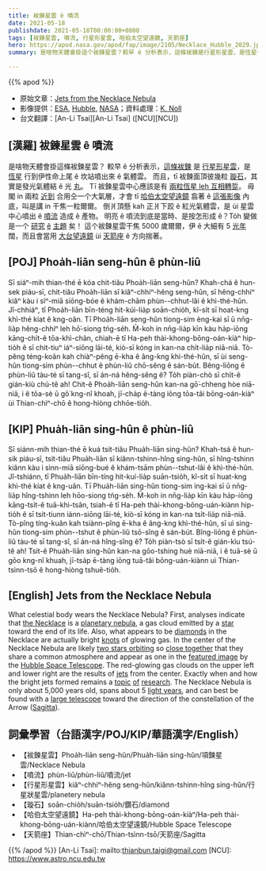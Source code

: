 ```yaml
---
title: 袚鍊星雲 ê 噴流
date: 2021-05-18
publishdate: 2021-05-18T00:00:00+0800
tags: [袚鍊星雲, 噴流, 行星形星雲, 哈伯太空望遠鏡, 天箭座]
hero: https://apod.nasa.gov/apod/fap/image/2105/Necklace_Hubble_2029.jpg
summary: 是啥物天體會掛這个袚鍊星雲？較早 ê 分析表示，這條袚鍊是行星形星雲，是恆星行到伊性命上尾 ê 坎站噴出來 ê 氣體雲。

---
```


{{% apod %}}

- 原始文章：[Jets from the Necklace Nebula](https://apod.nasa.gov/apod/ap210518.html)
- 影像提供：[ESA](https://www.esa.int/), [Hubble](https://esahubble.org/), [NASA](https://www.nasa.gov/)；資料處理：[K. Noll](https://science.gsfc.nasa.gov/sed/bio/keith.s.noll)
- 台文翻譯：[An-Li Tsai][An-Li Tsai] ([NCU][NCU])

## [漢羅] 袚鍊星雲 ê 噴流

是啥物天體會掛這條袚鍊星雲？
較早 ê 分析表示，[這條袚鍊][the Necklace] 是 [行星形星雲][planetary nebula]，是 [恆星][star] 行到伊性命上尾 ê 坎站噴出來 ê 氣體雲。
而且，tī 袚鍊面頂彼幾粒 [璇石][diamonds]，其實是發光氣體結 ê 光 [丸][knots]。
Tī 袚鍊星雲中心應該是有 [兩粒恆星 leh 互相轉踅][two stars orbiting]。
毋閣 in 兩粒 [近到][close together] 合用仝一个大氣層，才會 tī [哈伯太空望遠鏡][Hubble Space Telescope] 翕著 ê [這張影像][featured image] 內底，叫是講 in 干焦一粒爾爾。
倒爿頂懸 kah 正爿下跤 ê 紅光氣體雲，是 ùi 星雲中心噴出 ê [噴流][jets] 造成 ê 產物。
明亮 ê 噴流到底是當時、是按怎形成 ê？To̍h 變做是一个 [研究][research] [ê][of] [主題][topic] 矣！
這个袚鍊星雲干焦 5000 歲爾爾，伊 ê 大細有 5 [光年][light years] 闊，而且會當用 [大台望遠鏡][large telescope] ùi [天箭座][Sagitta] ê 方向揣著。

## [POJ] Phoa̍h-liān seng-hûn ê phùn-liû

Sī siáⁿ-mih thian-thé ē kóa chit-tiâu Phoa̍h-liān seng-hûn?
Khah-chá ê hun-sek piáu-sī, chit-tiâu Phoa̍h-liān sī kiâⁿ-chhiⁿ-hêng seng-hûn, sī hêng-chhiⁿ kiâⁿ kàu i sìⁿ-miā siōng-bóe ê khám-chām phùn--chhut-lâi ê khì-thé-hûn.
Jî-chhiáⁿ, tī Phoa̍h-liān bīn-téng hit-kúi-lia̍p soān-chio̍h, kî-si̍t sī hoat-kng khì-thé kiat ê kng-oân.
Tī Phoa̍h-liān seng-hûn tiong-sim èng-kai sī ū nn̄g-lia̍p hêng-chhiⁿ leh hō͘-siong tńg-se̍h.
M̄-koh in nn̄g-lia̍p kīn kàu ha̍p-iōng kāng-chi̍t-ê tōa-khì-chân, chiah-ē tī Ha-peh thài-khong-bōng-oán-kiàⁿ hip-tio̍h ê sī chit-tiuⁿ iáⁿ-siōng lāi-té, kiò-sī kóng in kan-na chi̍t-lia̍p niā-niā.
Tò-pêng téng-koân kah chiàⁿ-pêng ē-kha ê âng-kng khì-thé-hûn, sī ùi seng-hûn tiong-sim phùn--chhut ê phùn-liû chō-sêng ê sán-bu̍t.
Bêng-liōng ê phùn-liû tàu-té sī tang-sî, sī án-ná hêng-sêng ê? To̍h piàn-chò sī chi̍t-ê gián-kiù chú-tê ah!
Chit-ê Phoa̍h-liān seng-hûn kan-na gō͘-chheng hòe niā-niā, i ê tōa-sè ū gō͘ kng-nî khoah, jī-cha̍p ē-tàng iōng tōa-tâi bōng-oán-kiàⁿ ùi Thian-chìⁿ-chō ê hong-hiòng chhōe-tio̍h.


## [KIP] Phua̍h-liān sing-hûn ê phùn-liû

Sī siánn-mih thian-thé ē kuá tsit-tiâu Phua̍h-liān sing-hûn?
Khah-tsá ê hun-sik piáu-sī, tsit-tiâu Phua̍h-liān sī kiânn-tshinn-hîng sing-hûn, sī hîng-tshinn kiânn kàu i sìnn-miā siōng-bué ê khám-tsām phùn--tshut-lâi ê khì-thé-hûn.
Jî-tshiánn, tī Phua̍h-liān bīn-tíng hit-kuí-lia̍p suān-tsio̍h, kî-si̍t sī huat-kng khì-thé kiat ê kng-uân.
Tī Phua̍h-liān sing-hûn tiong-sim ìng-kai sī ū nn̄g-lia̍p hîng-tshinn leh hōo-siong tńg-se̍h.
M̄-koh in nn̄g-lia̍p kīn kàu ha̍p-iōng kāng-tsi̍t-ê tuā-khì-tsân, tsiah-ē tī Ha-peh thài-khong-bōng-uán-kiànn hip-tio̍h ê sī tsit-tiunn iánn-siōng lāi-té, kiò-sī kóng in kan-na tsi̍t-lia̍p niā-niā.
Tò-pîng tíng-kuân kah tsiànn-pîng ē-kha ê âng-kng khì-thé-hûn, sī uì sing-hûn tiong-sim phùn--tshut ê phùn-liû tsō-sîng ê sán-bu̍t.
Bîng-liōng ê phùn-liû tàu-té sī tang-sî, sī án-ná hîng-sîng ê? To̍h piàn-tsò sī tsi̍t-ê gián-kìu tsú-tê ah!
Tsit-ê Phua̍h-liān sing-hûn kan-na gōo-tshing huè niā-niā, i ê tuā-sè ū gōo kng-nî khuah, jī-tsa̍p ē-tàng iōng tuā-tâi bōng-uán-kiànn uì Thian-tsìnn-tsō ê hong-hiòng tshuē-tio̍h.


## [English] Jets from the Necklace Nebula

What celestial body wears the Necklace Nebula? First, analyses indicate that [the Necklace][the Necklace] is a [planetary nebula][planetary nebula], a gas cloud emitted by a [star][star] toward the end of its life. Also, what appears to be [diamonds][diamonds] in the Necklace are actually bright [knots][knots] of glowing gas. In the center of the Necklace Nebula are likely [two stars orbiting][two stars orbiting] so [close together][close together] that they share a common atmosphere and appear as one in the [featured image][featured image] by the [Hubble Space Telescope][Hubble Space Telescope]. The red-glowing gas clouds on the upper left and lower right are the results of [jets][jets] from the center. Exactly when and how the bright jets formed remains a [topic][topic] [of][of] [research][research]. The Necklace Nebula is only about 5,000 years old, spans about 5 [light years][light years], and can best be found with a [large telescope][large telescope] toward the direction of the constellation of the Arrow ([Sagitta][Sagitta]).

## 詞彙學習（台語漢字/POJ/KIP/華語漢字/English）

- 【袚鍊星雲】Phoa̍h-liān seng-hûn/Phua̍h-liān sing-hûn/項鍊星雲/Necklace Nebula
- 【噴流】phùn-liû/phùn-liû/噴流/jet
- 【行星形星雲】kiâⁿ-chhiⁿ-hêng seng-hûn/kiânn-tshinn-hîng sing-hûn/行星狀星雲/planetery nebula
- 【璇石】soān-chio̍h/suān-tsio̍h/鑽石/diamond
- 【哈伯太空望遠鏡】Ha-peh thài-khong-bōng-oán-kiàⁿ/Ha-peh thài-khong-bōng-uán-kiànn/哈伯太空望遠鏡/Hubble Space Telescope
- 【天箭座】Thian-chìⁿ-chō/Thian-tsìnn-tsō/天箭座/Sagitta


{{% /apod %}}
[An-Li Tsai]: mailto:thianbun.taigi@gmail.com
[NCU]: https://www.astro.ncu.edu.tw

[copyright]: https://apod.nasa.gov/apod/fap/lib/about_apod.html#srapply

[the Necklace]:https://en.wikipedia.org/wiki/Necklace_Nebula
[planetary nebula]:https://apod.nasa.gov/apod/fap/planetary_nebulae.html
[star]:https://science.nasa.gov/astrophysics/focus-areas/how-do-stars-form-and-evolve
[diamonds]:https://apod.nasa.gov/apod/ap060330.html
[knots]:https://apod.nasa.gov/apod/ap080413.html
[two stars orbiting]:https://apod.nasa.gov/apod/ap191016.html
[close together]:https://i.redd.it/l7sa1g7vk9u41.jpg
[featured image]:https://esahubble.org/images/potw2117a/
[Hubble Space Telescope]:https://www.nasa.gov/mission_pages/hubble/main/index.html
[jets]:https://apod.nasa.gov/apod/ap140204.html
[topic]:https://academic.oup.com/mnrasl/article/428/1/L39/1032598
[of]:https://ui.adsabs.harvard.edu/abs/2013MNRAS.428L..39M/abstract
[research]:https://academic.oup.com/mnrasl/article/428/1/L39/1032598
[light years]:https://spaceplace.nasa.gov/light-year/en/
[large telescope]:https://en.wikipedia.org/wiki/List_of_largest_optical_reflecting_telescopes
[Sagitta]:https://en.wikipedia.org/wiki/Sagitta

